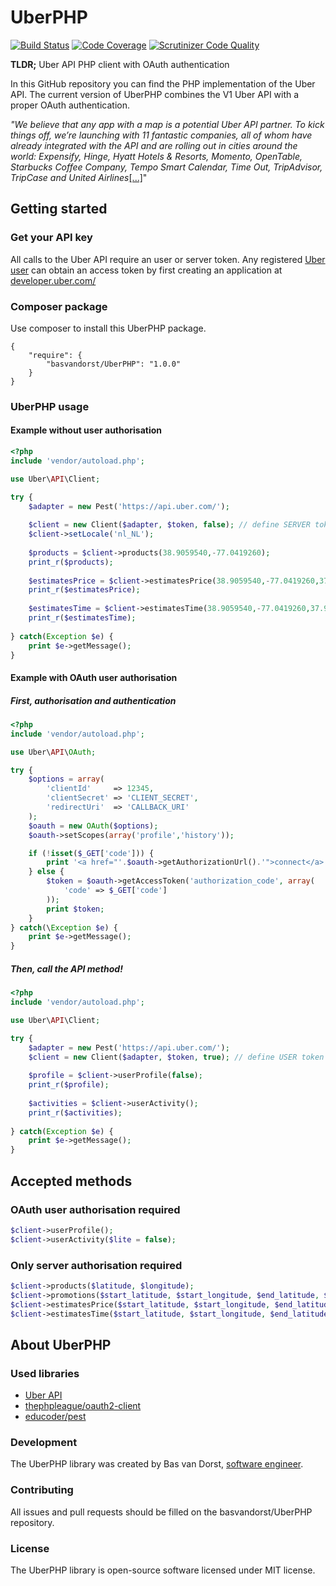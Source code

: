UberPHP
=========
[![Build Status](https://scrutinizer-ci.com/g/basvandorst/UberPHP/badges/build.png?b=master)](https://scrutinizer-ci.com/g/basvandorst/UberPHP/build-status/master)
[![Code Coverage](https://scrutinizer-ci.com/g/basvandorst/UberPHP/badges/coverage.png?b=master)](https://scrutinizer-ci.com/g/basvandorst/UberPHP/?branch=master)
[![Scrutinizer Code Quality](https://scrutinizer-ci.com/g/basvandorst/UberPHP/badges/quality-score.png?b=master)](https://scrutinizer-ci.com/g/basvandorst/UberPHP/?branch=master)

**TLDR;** Uber API PHP client with OAuth authentication

In this GitHub repository you can find the PHP implementation of the 
Uber API. The current version of UberPHP combines the V1 Uber API 
with a proper OAuth authentication.

_"We believe that any app with a map is a potential Uber API partner. To kick 
things off, we’re launching with 11 fantastic companies, all of whom have 
already integrated with the API and are rolling out in cities around the 
world: Expensify, Hinge, Hyatt Hotels & Resorts, Momento, OpenTable, 
Starbucks Coffee Company, Tempo Smart Calendar, Time Out, TripAdvisor, 
TripCase and United Airlines_[[...]](http://blog.uber.com/api)"

## Getting started
### Get your API key
All calls to the Uber API require an user or server token. Any registered [Uber user](https://m.uber.com/sign-up?client_id=CW8huQUPMiC6Ld6gjHZkShrjRkuK4M7g) can obtain an access 
token by first creating an application at [developer.uber.com/](https://developer.uber.com/apps/)

### Composer package 
Use composer to install this UberPHP package.

```
{
    "require": {
        "basvandorst/UberPHP": "1.0.0"
    }
}
```


### UberPHP usage
#### Example without user authorisation
```php
<?php 
include 'vendor/autoload.php';

use Uber\API\Client;

try {
    $adapter = new Pest('https://api.uber.com/');
    
    $client = new Client($adapter, $token, false); // define SERVER token here
    $client->setLocale('nl_NL');
    
    $products = $client->products(38.9059540,-77.0419260);
    print_r($products);
    
    $estimatesPrice = $client->estimatesPrice(38.9059540,-77.0419260,37.9059540,-76.0419260);
    print_r($estimatesPrice);
    
    $estimatesTime = $client->estimatesTime(38.9059540,-77.0419260,37.9059540,-76.0419260);
    print_r($estimatesTime);
    
} catch(Exception $e) {
    print $e->getMessage();
}
```

#### Example with OAuth user authorisation
##### First, authorisation and authentication
```php
<?php 
include 'vendor/autoload.php';

use Uber\API\OAuth;

try {
    $options = array(
        'clientId'     => 12345, 
        'clientSecret' => 'CLIENT_SECRET',
        'redirectUri'  => 'CALLBACK_URI'
    );
    $oauth = new OAuth($options);
    $oauth->setScopes(array('profile','history'));

    if (!isset($_GET['code'])) {
        print '<a href="'.$oauth->getAuthorizationUrl().'">connect</a>';
    } else {
        $token = $oauth->getAccessToken('authorization_code', array(
            'code' => $_GET['code']
        ));
        print $token;
    }
} catch(\Exception $e) {
    print $e->getMessage();
}
```
##### Then, call the API method!
```php
<?php 
include 'vendor/autoload.php';

use Uber\API\Client;

try {
    $adapter = new Pest('https://api.uber.com/');
    $client = new Client($adapter, $token, true); // define USER token here
    
    $profile = $client->userProfile(false);
    print_r($profile);
    
    $activities = $client->userActivity();
    print_r($activities);
    
} catch(Exception $e) {
    print $e->getMessage();
}
```

## Accepted methods
### OAuth user authorisation required
```php
$client->userProfile();
$client->userActivity($lite = false);
```

### Only server authorisation required
```php
$client->products($latitude, $longitude);
$client->promotions($start_latitude, $start_longitude, $end_latitude, $end_longitude); (not working)
$client->estimatesPrice($start_latitude, $start_longitude, $end_latitude, $end_longitude)
$client->estimatesTime($start_latitude, $start_longitude, $end_latitude, $end_longitude)
```

## About UberPHP
### Used libraries
- [Uber API](https://developer.uber.com/)
- [thephpleague/oauth2-client](https://github.com/thephpleague/oauth2-client/)
- [educoder/pest](https://github.com/educoder/pest)

### Development
The UberPHP library was created by Bas van Dorst, [software engineer](https://www.linkedin.com/in/basvandorst).

### Contributing
All issues and pull requests should be filled on the basvandorst/UberPHP repository.

### License
The UberPHP library is open-source software licensed under MIT license.

